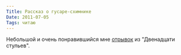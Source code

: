 ```yaml
---
Title: Рассказ о гусаре-схимнике
Date: 2011-07-05
Tags: читаю
---
```


Небольшой и очень понравившийся мне [отрывок](http://natadjan.narod.ru/skhimnik.html) из "Двенадцати стульев".